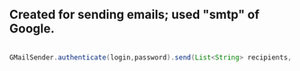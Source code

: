 ## Created for sending emails; used "smtp" of Google.

```Java

GMailSender.authenticate(login,password).send(List<String> recipients, String subject, String msg);

```
